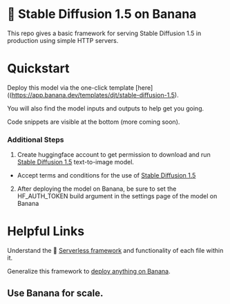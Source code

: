 
# 🍌 Stable Diffusion 1.5 on Banana

This repo gives a basic framework for serving Stable Diffusion 1.5 in production using simple HTTP servers.

# Quickstart

Deploy this model via the one-click template [here]((https://app.banana.dev/templates/djt/stable-diffusion-1.5).

You will also find the model inputs and outputs to help get you going.

Code snippets are visible at the bottom (more coming soon).

### Additional Steps 

1. Create huggingface account to get permission to download and run [Stable Diffusion 1.5](https://huggingface.co/runwayml/stable-diffusion-v1-5) text-to-image model.
  - Accept terms and conditions for the use of [Stable Diffusion 1.5](https://huggingface.co/runwayml/stable-diffusion-v1-5)
2. After deploying the model on Banana, be sure to set the HF_AUTH_TOKEN build argument in the settings page of the model on Banana

# Helpful Links
Understand the 🍌 [Serverless framework](https://docs.banana.dev/banana-docs/core-concepts/inference-server/serverless-framework) and functionality of each file within it.

Generalize this framework to [deploy anything on Banana](https://docs.banana.dev/banana-docs/resources/how-to-serve-anything-on-banana).

## Use Banana for scale.
